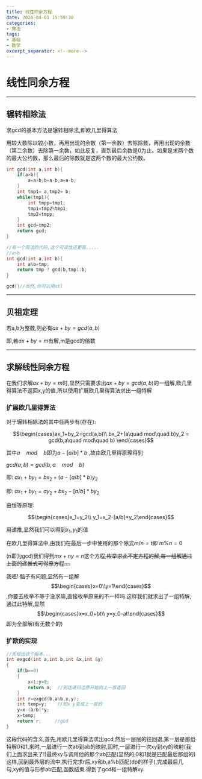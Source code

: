 ```yaml
---
title: 线性同余方程
date: 2020-04-01 15:59:30
categories:
- 算法
tags:
- 基础
- 数学
excerpt_separator: <!--more-->
---
```


# 线性同余方程

------

## 辗转相除法

求gcd的基本方法是辗转相除法,即欧几里得算法

用较大数除以较小数，再用出现的余数（第一余数）去除除数，再用出现的余数（第二余数）去除第一余数，如此反复，直到最后余数是0为止。如果是求两个数的最大公约数，那么最后的除数就是这两个数的最大公约数。
<!--more-->
```cpp
int gcd(int a,int b){
	if(a>b){
		a=a+b;b=a-b;a=a-b;
    }
    int tmp1= a,tmp2= b;
    while(tmp1){
		int tmpp=tmp1;
        tmp1=tmp2%tmp1;
        tmp2=tmpp;
    }
    int gcd=tmp2;
    return gcd;
}
```

```cpp
//有一个简洁的代码,这个可读性还更高.....
//a>b
int gcd(int a,int b){
    int a%b=tmp;
	return tmp ? gcd(b,tmp):b;
}
```

```cpp
gcd()//当然,你可以用stl
```

------

## 贝祖定理

若a,b为整数,则必有$ax+by=gcd(a,b)$

即,若$ax+by=m$有解,m是gcd的倍数

-----

## 求解线性同余方程

在我们求解$ax+by=m$时,显然只需要求出$ax+by=gcd(a,b)$的一组解,欧几里得算法不返回x,y的值,所以使用扩展欧几里得算法求出一组特解

### 扩展欧几里得算法

对于辗转相除法的其中任两步有(存在):

$$\begin{cases}ax_1+by_2=gcd(a,b)\\ bx_2+(a\quad mod\quad b)y_2 = gcd(b,a\quad  mod\quad b) \end{cases}$$

其中$a\quad mod\quad b$即为$a-[a/b]*b$ ,故由欧几里得原理得到

$gcd(a,b) = gcd(b,a\quad mod \quad b)$

即:  $ax_1+by_1=bx_2+(a-[a/b]*b)y_2$

即:  $ax_1+by_1= ay_2+bx_2-[a/b]*by_2$

由恒等原理:

$$\begin{cases}x_1=y_2\\ y_1=x_2-[a/b]*y_2\end{cases}$$

用递推,显然我们可以得到$x_1,y_1$的值

在欧几里得算法中,由我们在最后一步中使用的那个除式$m/n=t$即 $m \% n=0$

(n即为gcd)我们得到$mx+ny=n$这个方程~~,枚举求此不定方程的解,每一组解通过上面的递推式可得原方程....~~

我呸! 脑子有问题,显然有一组解$$\begin{cases}x=0\\y=1\end{cases}$$,你要去枚举不等于没求嘛,直接枚举原来的不一样吗.这样我们就求出了一组特解,通过此特解,显然$$\begin{cases}x=x_0+bt\\ y=y_0-at\end{cases}$$即为全部解(有无数个的)

### 扩欧的实现

```cpp
//先给出这个版本...
int exgcd(int a,int b,int &x,int &y)
{
    if(b==0)
    {
        x=1;y=0;
        return a;  //到达递归边界开始向上一层返回
    }
    int r=exgcd(b,a%b,x,y);
    int temp=y;    //把x y变成上一层的
    y=x-(a/b)*y;
    x=temp;
    return r;     //gcd
}
```

这段代码的含义,首先,用欧几里得算法求出gcd,然后一层层的往回退,第一层是那组特解0和1,来时,一层进行一次ab到ab的映射,回时,一层进行一次xy到xy的映射(我们上面求出来了!)最终xy与调用他的那个ab匹配(显然的,0和1就是匹配最后那组的)这样,回到最外层的流中,执行完求r后,xy和b,a%b匹配(dp的样子),完成最后几句,xy的值与形参ab匹配,函数结束.得到了gcd和一组特解xy.
